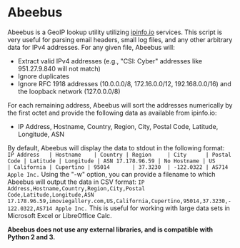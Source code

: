 # Abeebus
Abeebus is a GeoIP lookup utility utilizing [ipinfo.io](https://ipinfo.io) services. This script is very useful for parsing email headers, small log files, and any other arbitrary data for IPv4 addresses. For any given file, Abeebus will:

- Extract valid IPv4 addresses (e.g., "CSI: Cyber" addresses like 951.27.9.840 will not match)
- Ignore duplicates
- Ignore RFC 1918 addresses (10.0.0.0/8, 172.16.0.0/12, 192.168.0.0/16) and the loopback network (127.0.0.0/8)

For each remaining address, Abeebus will sort the addresses numerically by the first octet and provide the following data as available from ipinfo.io:

- IP Address, Hostname, Country, Region, City, Postal Code, Latitude, Longitude, ASN

By default, Abeebus will display the data to stdout in the following format:
`
IP Address   | Hostname    | Country | Region     | City      | Postal Code | Latitude | Longitude | ASN
17.178.96.59 | No Hostname | US      | California | Cupertino | 95014       | 37.3230  | -122.0322 | AS714 Apple Inc.
`
Using the "-w" option, you can provide a filename to which Abeebus will output the data in CSV format:
`
IP Address,Hostname,Country,Region,City,Postal Code,Latitude,Longitude,ASN
17.178.96.59,imoviegallery.com,US,California,Cupertino,95014,37.3230,-122.0322,AS714 Apple Inc.
`
This is useful for working with large data sets in Microsoft Excel or LibreOffice Calc.

**Abeebus does not use any external libraries, and is compatible with Python 2 and 3.**
